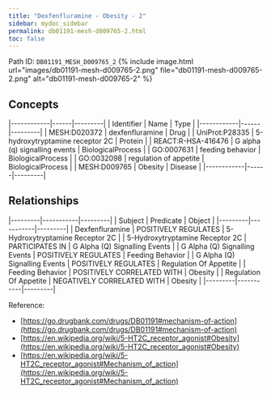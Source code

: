 ```yaml
---
title: "Dexfenfluramine - Obesity - 2"
sidebar: mydoc_sidebar
permalink: db01191-mesh-d009765-2.html
toc: false 
---
```



Path ID: `DB01191_MESH_D009765_2`
{% include image.html url="images/db01191-mesh-d009765-2.png" file="db01191-mesh-d009765-2.png" alt="db01191-mesh-d009765-2" %}

## Concepts

|------------|------|---------|
| Identifier | Name | Type    |
|------------|------|---------|
| MESH:D020372 | dexfenfluramine | Drug |
| UniProt:P28335 | 5-hydroxytryptamine receptor 2C | Protein |
| REACT:R-HSA-416476 | G alpha (q) signalling events | BiologicalProcess |
| GO:0007631 | feeding behavior | BiologicalProcess |
| GO:0032098 | regulation of appetite | BiologicalProcess |
| MESH:D009765 | Obesity | Disease |
|------------|------|---------|

## Relationships

|---------|-----------|---------|
| Subject | Predicate | Object  |
|---------|-----------|---------|
| Dexfenfluramine | POSITIVELY REGULATES | 5-Hydroxytryptamine Receptor 2C |
| 5-Hydroxytryptamine Receptor 2C | PARTICIPATES IN | G Alpha (Q) Signalling Events |
| G Alpha (Q) Signalling Events | POSITIVELY REGULATES | Feeding Behavior |
| G Alpha (Q) Signalling Events | POSITIVELY REGULATES | Regulation Of Appetite |
| Feeding Behavior | POSITIVELY CORRELATED WITH | Obesity |
| Regulation Of Appetite | NEGATIVELY CORRELATED WITH | Obesity |
|---------|-----------|---------|

Reference: 
  - [https://go.drugbank.com/drugs/DB01191#mechanism-of-action](https://go.drugbank.com/drugs/DB01191#mechanism-of-action)
  - [https://en.wikipedia.org/wiki/5-HT2C_receptor_agonist#Obesity](https://en.wikipedia.org/wiki/5-HT2C_receptor_agonist#Obesity)
  - [https://en.wikipedia.org/wiki/5-HT2C_receptor_agonist#Mechanism_of_action](https://en.wikipedia.org/wiki/5-HT2C_receptor_agonist#Mechanism_of_action)
